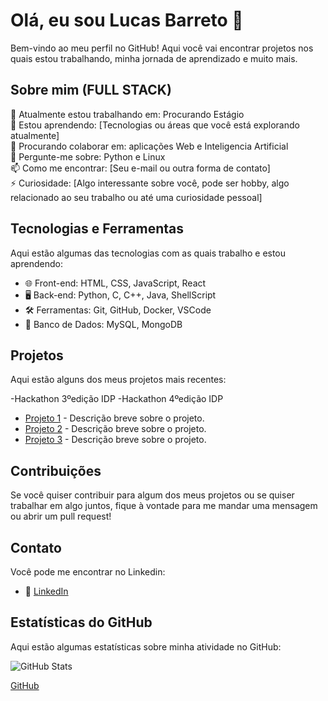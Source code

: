 # Olá, eu sou Lucas Barreto 👋

Bem-vindo ao meu perfil no GitHub! Aqui você vai encontrar projetos nos quais estou trabalhando, minha jornada de aprendizado e muito mais.

## Sobre mim (FULL STACK)

🔭 Atualmente estou trabalhando em: Procurando Estágio  
🌱 Estou aprendendo: [Tecnologias ou áreas que você está explorando atualmente]  
👯 Procurando colaborar em: aplicações Web e Inteligencia Artificial  
💬 Pergunte-me sobre: Python e Linux  
📫 Como me encontrar: [Seu e-mail ou outra forma de contato]  
⚡ Curiosidade: [Algo interessante sobre você, pode ser hobby, algo relacionado ao seu trabalho ou até uma curiosidade pessoal]  

## Tecnologias e Ferramentas

Aqui estão algumas das tecnologias com as quais trabalho e estou aprendendo:

- 🌐 Front-end: HTML, CSS, JavaScript, React
- 🖥️ Back-end: Python, C, C++, Java, ShellScript
- 🛠️ Ferramentas: Git, GitHub, Docker, VSCode
- 💾 Banco de Dados: MySQL, MongoDB

## Projetos

Aqui estão alguns dos meus projetos mais recentes:

-Hackathon 3ºedição IDP
-Hackathon 4ºedição IDP

- [Projeto 1](https://github.com/) - Descrição breve sobre o projeto.
- [Projeto 2](https://github.com/seunome/projeto2) - Descrição breve sobre o projeto.
- [Projeto 3](https://github.com/seunome/projeto3) - Descrição breve sobre o projeto.

## Contribuições

Se você quiser contribuir para algum dos meus projetos ou se quiser trabalhar em algo juntos, fique à vontade para me mandar uma mensagem ou abrir um pull request!

## Contato

Você pode me encontrar no Linkedin:

- 💼 [LinkedIn](https://br.linkedin.com/in/lucas-barreto-31017227b)


## Estatísticas do GitHub

Aqui estão algumas estatísticas sobre minha atividade no GitHub:

![GitHub Stats](https://github-readme-stats.vercel.app/api?username=LucasB712&show_icons=true&hide_title=true&hide=prs&count_private=true&theme=radical)

[GitHub](https://github.com/LucasB712)


